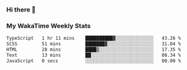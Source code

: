 ### Hi there 👋

<!--
**royschrauwen/royschrauwen** is a ✨ _special_ ✨ repository because its `README.md` (this file) appears on your GitHub profile.

Here are some ideas to get you started:

- 🔭 I’m currently working on ...
- 🌱 I’m currently learning ...
- 👯 I’m looking to collaborate on ...
- 🤔 I’m looking for help with ...
- 💬 Ask me about ...
- 📫 How to reach me: ...
- 😄 Pronouns: ...
- ⚡ Fun fact: ...
-->


### My WakaTime Weekly Stats
<!--START_SECTION:waka-->

```txt
TypeScript   1 hr 11 mins    ██████████▓░░░░░░░░░░░░░░   43.26 %
SCSS         51 mins         ███████▓░░░░░░░░░░░░░░░░░   31.04 %
HTML         28 mins         ████▒░░░░░░░░░░░░░░░░░░░░   17.35 %
Text         13 mins         ██░░░░░░░░░░░░░░░░░░░░░░░   08.34 %
JavaScript   0 secs          ░░░░░░░░░░░░░░░░░░░░░░░░░   00.00 %
```

<!--END_SECTION:waka-->
